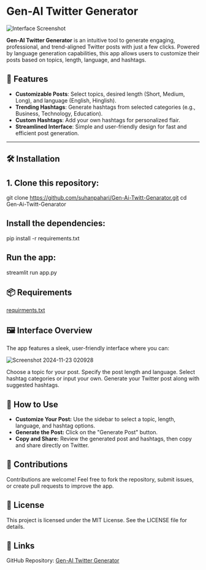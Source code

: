 # Gen-AI Twitter Generator

![Interface Screenshot](https://github.com/user-attachments/assets/8ef0b1ca-4c90-4825-863d-147fcad00a54)

**Gen-AI Twitter Generator** is an intuitive tool to generate engaging, professional, and trend-aligned Twitter posts with just a few clicks. Powered by language generation capabilities, this app allows users to customize their posts based on topics, length, language, and hashtags.  

## 🌟 Features
- **Customizable Posts**: Select topics, desired length (Short, Medium, Long), and language (English, Hinglish).
- **Trending Hashtags**: Generate hashtags from selected categories (e.g., Business, Technology, Education).
- **Custom Hashtags**: Add your own hashtags for personalized flair.
- **Streamlined Interface**: Simple and user-friendly design for fast and efficient post generation.

---

## 🛠️ Installation

## 1. Clone this repository:

   git clone https://github.com/suhanpahari/Gen-Ai-Twitt-Genarator.git
   cd Gen-Ai-Twitt-Genarator
## Install the dependencies:

pip install -r requirements.txt

## Run the app:

streamlit run app.py

## 📦 Requirements
[requirments.txt](https://github.com/suhanpahari/Gen-Ai-Twitt-Genarator/blob/main/requirements.txt)

## 🖼️ Interface Overview
The app features a sleek, user-friendly interface where you can:

![Screenshot 2024-11-23 020928](https://github.com/user-attachments/assets/8ef0b1ca-4c90-4825-863d-147fcad00a54)


Choose a topic for your post.
Specify the post length and language.
Select hashtag categories or input your own.
Generate your Twitter post along with suggested hashtags.


## 📖 How to Use
- **Customize Your Post:** Use the sidebar to select a topic, length, language, and hashtag options.
- **Generate the Post:** Click on the "Generate Post" button.
- **Copy and Share:** Review the generated post and hashtags, then copy and share directly on Twitter.
## 🚀 Contributions
Contributions are welcome! Feel free to fork the repository, submit issues, or create pull requests to improve the app.

## 📄 License
This project is licensed under the MIT License. See the LICENSE file for details.

## 🔗 Links
GitHub Repository: [Gen-AI Twitter Generator](https://github.com/suhanpahari/Gen-Ai-Twitt-Genarator)
